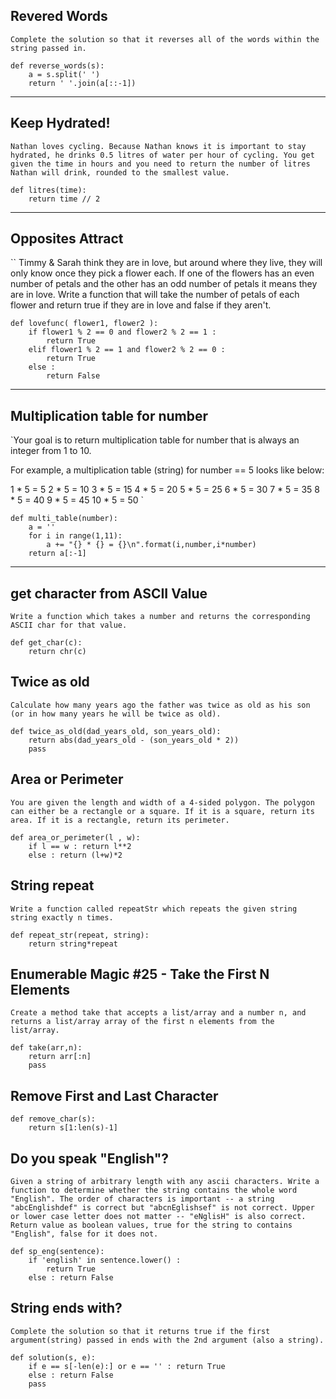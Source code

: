 ## Revered Words
`Complete the solution so that it reverses all of the words within the string passed in. `
```
def reverse_words(s):
    a = s.split(' ')
    return ' '.join(a[::-1])
```
--------------
## Keep Hydrated!
`Nathan loves cycling.
Because Nathan knows it is important to stay hydrated, he drinks 0.5 litres of water per hour of cycling.
You get given the time in hours and you need to return the number of litres Nathan will drink, rounded to the smallest value.`

```
def litres(time):
    return time // 2
```
--------
## Opposites Attract

``
Timmy & Sarah think they are in love, but around where they live, they will only know once they pick a flower each. If one of the flowers has an even number of petals and the other has an odd number of petals it means they are in love.
Write a function that will take the number of petals of each flower and return true if they are in love and false if they aren't.
```
def lovefunc( flower1, flower2 ):
    if flower1 % 2 == 0 and flower2 % 2 == 1 :
        return True
    elif flower1 % 2 == 1 and flower2 % 2 == 0 :
        return True
    else :
        return False
```
----------------
##  Multiplication table for number
`Your goal is to return multiplication table for number that is always an integer from 1 to 10.

For example, a multiplication table (string) for number == 5 looks like below:

1 * 5 = 5
2 * 5 = 10
3 * 5 = 15
4 * 5 = 20
5 * 5 = 25
6 * 5 = 30
7 * 5 = 35
8 * 5 = 40
9 * 5 = 45
10 * 5 = 50
`
```
def multi_table(number):
    a = ''
    for i in range(1,11):
        a += "{} * {} = {}\n".format(i,number,i*number)
    return a[:-1]
```
-------
## get character from ASCII Value
`Write a function which takes a number and returns the corresponding ASCII char for that value.`
```
def get_char(c):
    return chr(c) 
```

## Twice as old
`Сalculate how many years ago the father was twice as old as his son (or in how many years he will be twice as old).`

```
def twice_as_old(dad_years_old, son_years_old):
    return abs(dad_years_old - (son_years_old * 2))
    pass
```

## Area or Perimeter
`You are given the length and width of a 4-sided polygon. The polygon can either be a rectangle or a square.
If it is a square, return its area. If it is a rectangle, return its perimeter.`
```
def area_or_perimeter(l , w):
    if l == w : return l**2
    else : return (l+w)*2
```

## String repeat
`Write a function called repeatStr which repeats the given string string exactly n times.`
```
def repeat_str(repeat, string):
    return string*repeat
```


## Enumerable Magic #25 - Take the First N Elements
`Create a method take that accepts a list/array and a number n, and returns a list/array array of the first n elements from the list/array.`
```
def take(arr,n):
    return arr[:n]
    pass
```

## Remove First and Last Character
```
def remove_char(s):
    return s[1:len(s)-1]
```

## Do you speak "English"?
`Given a string of arbitrary length with any ascii characters. Write a function to determine whether the string contains the whole word "English".
The order of characters is important -- a string "abcEnglishdef" is correct but "abcnEglishsef" is not correct.
Upper or lower case letter does not matter -- "eNglisH" is also correct.
Return value as boolean values, true for the string to contains "English", false for it does not.
`
```
def sp_eng(sentence): 
    if 'english' in sentence.lower() :
        return True
    else : return False
```

## String ends with?
`Complete the solution so that it returns true if the first argument(string) passed in ends with the 2nd argument (also a string). `
```
def solution(s, e):
    if e == s[-len(e):] or e == '' : return True
    else : return False
    pass
```
